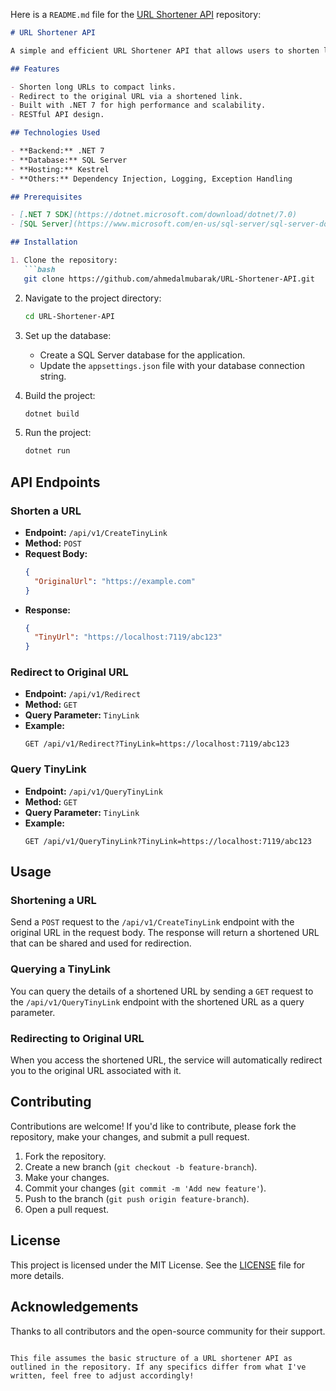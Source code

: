 Here is a `README.md` file for the [URL Shortener API](https://github.com/ahmedalmubarak/URL-Shortener-API) repository:

```markdown
# URL Shortener API

A simple and efficient URL Shortener API that allows users to shorten long URLs into manageable, tiny links. This API is built with `.NET 7`, providing both HTTP and HTTPS endpoints for query and management of shortened URLs.

## Features

- Shorten long URLs to compact links.
- Redirect to the original URL via a shortened link.
- Built with .NET 7 for high performance and scalability.
- RESTful API design.

## Technologies Used

- **Backend:** .NET 7
- **Database:** SQL Server
- **Hosting:** Kestrel
- **Others:** Dependency Injection, Logging, Exception Handling

## Prerequisites

- [.NET 7 SDK](https://dotnet.microsoft.com/download/dotnet/7.0)
- [SQL Server](https://www.microsoft.com/en-us/sql-server/sql-server-downloads)

## Installation

1. Clone the repository:
   ```bash
   git clone https://github.com/ahmedalmubarak/URL-Shortener-API.git
   ```

2. Navigate to the project directory:
   ```bash
   cd URL-Shortener-API
   ```

3. Set up the database:
   - Create a SQL Server database for the application.
   - Update the `appsettings.json` file with your database connection string.

4. Build the project:
   ```bash
   dotnet build
   ```

5. Run the project:
   ```bash
   dotnet run
   ```

## API Endpoints

### Shorten a URL

- **Endpoint:** `/api/v1/CreateTinyLink`
- **Method:** `POST`
- **Request Body:**
  ```json
  {
    "OriginalUrl": "https://example.com"
  }
  ```
- **Response:**
  ```json
  {
    "TinyUrl": "https://localhost:7119/abc123"
  }
  ```

### Redirect to Original URL

- **Endpoint:** `/api/v1/Redirect`
- **Method:** `GET`
- **Query Parameter:** `TinyLink`
- **Example:**
  ```
  GET /api/v1/Redirect?TinyLink=https://localhost:7119/abc123
  ```

### Query TinyLink

- **Endpoint:** `/api/v1/QueryTinyLink`
- **Method:** `GET`
- **Query Parameter:** `TinyLink`
- **Example:**
  ```
  GET /api/v1/QueryTinyLink?TinyLink=https://localhost:7119/abc123
  ```

## Usage

### Shortening a URL

Send a `POST` request to the `/api/v1/CreateTinyLink` endpoint with the original URL in the request body. The response will return a shortened URL that can be shared and used for redirection.

### Querying a TinyLink

You can query the details of a shortened URL by sending a `GET` request to the `/api/v1/QueryTinyLink` endpoint with the shortened URL as a query parameter.

### Redirecting to Original URL

When you access the shortened URL, the service will automatically redirect you to the original URL associated with it.

## Contributing

Contributions are welcome! If you'd like to contribute, please fork the repository, make your changes, and submit a pull request.

1. Fork the repository.
2. Create a new branch (`git checkout -b feature-branch`).
3. Make your changes.
4. Commit your changes (`git commit -m 'Add new feature'`).
5. Push to the branch (`git push origin feature-branch`).
6. Open a pull request.

## License

This project is licensed under the MIT License. See the [LICENSE](LICENSE) file for more details.

## Acknowledgements

Thanks to all contributors and the open-source community for their support.
```

This file assumes the basic structure of a URL shortener API as outlined in the repository. If any specifics differ from what I've written, feel free to adjust accordingly!
